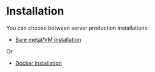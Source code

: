 # Installation

You can choose between server production installations:

- [Bare metal/VM installation](01-bare_metal.md)

Or:

- [Docker installation](02-docker.md)
